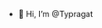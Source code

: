 - 👋 Hi, I’m @Typragat

<!---
Typragat/Typragat is a ✨ special ✨ repository because its `README.md` (this file) appears on your GitHub profile.
You can click the Preview link to take a look at your changes.
--->
